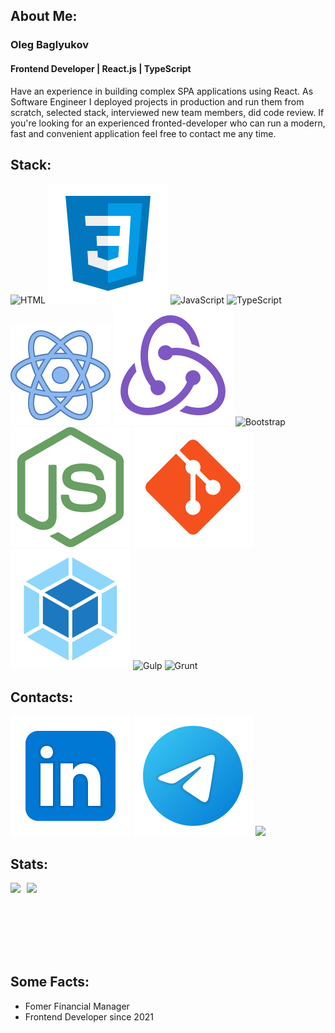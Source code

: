 ## About Me:

### Oleg Baglyukov

#### Frontend Developer | React.js | TypeScript

Have an experience in building complex SPA applications using React.
As Software Engineer I deployed projects in production and run them from scratch, selected stack, interviewed new team members, did code review.
If you're looking for an experienced fronted-developer who can run a modern, fast and convenient application feel free to contact me any time.

## Stack:

![HTML](./svg/html5.svg)
![CSS](./svg/css3.svg)
![JavaScript](./svg/javascript.svg)
![TypeScript](./svg/typescript.svg)
![React](./svg/react.svg)
![Redux](./svg/redux.svg)
![Bootstrap](./svg/bootstrap.svg)
![Node](./svg/nodejs.svg)
![Git](./svg/git.svg)
![Webpack](./svg/webpack.svg)
![Gulp](./svg/gulp.svg)
![Grunt](./svg/grunt.svg)

## Contacts:

[<img src="./svg/linkedin.svg">](https://www.linkedin.com/in/baglyukov/)
[<img src="./svg/telegram.svg">](https://t.me/baglyukov)
[<img src="./svg/email.svg">](mailto:zerg41@gmail.com)

## Stats:

<div style="display: flex; column-gap: 10px; height: 100px; width: 100%;">
  <a href="https://github-readme-stats.vercel.app/api?username=zerg41&hide=contribs&show_icons=true&theme=react">
    <img  height="auto" width=auto" src="https://github-readme-stats.vercel.app/api?username=zerg41&hide=contribs&show_icons=true&theme=react" />
  </a>
  <a href="https://github-readme-stats.vercel.app/api/top-langs/?username=zerg41&layout=compact&theme=react">
    <img height="auto" width="auto" src="https://github-readme-stats.vercel.app/api/top-langs/?username=zerg41&layout=compact&theme=react" />
  </a>
</div>
<br/>

## Some Facts:

- Fomer Financial Manager
- Frontend Developer since 2021
